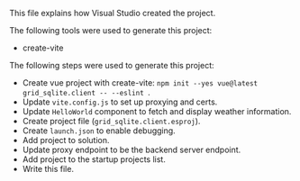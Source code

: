 This file explains how Visual Studio created the project.

The following tools were used to generate this project:
- create-vite

The following steps were used to generate this project:
- Create vue project with create-vite: `npm init --yes vue@latest grid_sqlite.client -- --eslint `.
- Update `vite.config.js` to set up proxying and certs.
- Update `HelloWorld` component to fetch and display weather information.
- Create project file (`grid_sqlite.client.esproj`).
- Create `launch.json` to enable debugging.
- Add project to solution.
- Update proxy endpoint to be the backend server endpoint.
- Add project to the startup projects list.
- Write this file.
